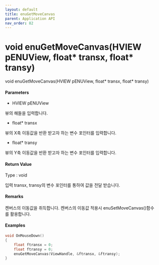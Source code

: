 ```yaml
---
layout: default
title: enuGetMoveCanvas
parent: Application API
nav_order: 82
---
```

# void enuGetMoveCanvas\(HVIEW pENUView, float\* transx, float\* transy\)

void enuGetMoveCanvas\(HVIEW pENUView, float\* transx, float\* transy\)

#### Parameters

* HVIEW pENUView

뷰의 해들을 입력합니다.

* float\* transx

뷰의 X축 이동값을 반환 받고자 하는 변수 포인터를 입력합니다.

* float\* transy

뷰의 Y축 이동값을 반환 받고자 하는 변수 포인터를 입력합니다.

#### Return Value

Type : void

입력 transx, transy의 변수 포인터를 통하여 값을 전달 받습니다.

#### Remarks

켄버스의 이동값을 취득합니다. 켄버스의 이동값 적용시 enuSetMoveCanvas\(\)함수를 활용합니다.

#### Examples

```cpp
void OnMouseDown()
{
    float ftransx = 0;
    float ftransy = 0;
    enuGetMoveCanvas(ViewHandle, &ftransx, &ftransy);
}
```



